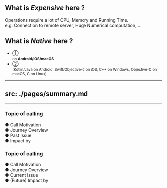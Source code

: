 <PageTitleHeader section="Introduction" title="UniqueTerm Definition"/>

## What is **_Expensive_** here ?

Operations require a lot of CPU, Memory and Running Time.  
e.g. Connection to remote server, Huge Numerical computation, ...

## What is **_Native_** here ?

- ① <UniqueTerm val="native C APIs"/> <br> <small>on **Android/iOS/macOS**</small>
- ② <UniqueTerm val="platform-specific APIs"/> <br> <small>(Kotlin/Java on Android, Swift/Objective-C on iOS, C++ on Windows, Objective-C on macOS, C on Linux)</small>

<!--
https://docs.flutter.dev/development/platform-integration/platform-channels

https://docs.flutter.dev/development/platform-integration/android/c-interop
https://docs.flutter.dev/development/platform-integration/ios/c-interop
https://docs.flutter.dev/development/platform-integration/macos/c-interop
-->

---
src: ./pages/summary.md
---

---

<PageTitleHeader section="Introduction" title="Topic"/>

### Topic of calling <UniqueTerm val="native C APIs"/>

● Call Motivation  
● Journey Overview  
● Past Issue  
● Impact by <TechnicalTerm val="dart:ffi"/>

### Topic of calling <UniqueTerm val="platform-specific APIs"/>

● Call Motivation  
● Journey Overview  
● Current Issue  
● (Future) Impact by <TechnicalTerm val="Isolate Platform Channels"/>
